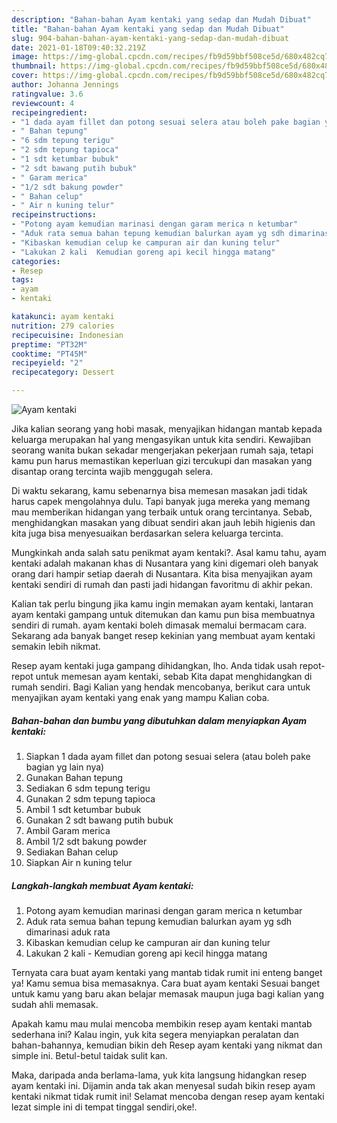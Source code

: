 ```yaml
---
description: "Bahan-bahan Ayam kentaki yang sedap dan Mudah Dibuat"
title: "Bahan-bahan Ayam kentaki yang sedap dan Mudah Dibuat"
slug: 904-bahan-bahan-ayam-kentaki-yang-sedap-dan-mudah-dibuat
date: 2021-01-18T09:40:32.219Z
image: https://img-global.cpcdn.com/recipes/fb9d59bbf508ce5d/680x482cq70/ayam-kentaki-foto-resep-utama.jpg
thumbnail: https://img-global.cpcdn.com/recipes/fb9d59bbf508ce5d/680x482cq70/ayam-kentaki-foto-resep-utama.jpg
cover: https://img-global.cpcdn.com/recipes/fb9d59bbf508ce5d/680x482cq70/ayam-kentaki-foto-resep-utama.jpg
author: Johanna Jennings
ratingvalue: 3.6
reviewcount: 4
recipeingredient:
- "1 dada ayam fillet dan potong sesuai selera atau boleh pake bagian yg lain nya"
- " Bahan tepung"
- "6 sdm tepung terigu"
- "2 sdm tepung tapioca"
- "1 sdt ketumbar bubuk"
- "2 sdt bawang putih bubuk"
- " Garam merica"
- "1/2 sdt bakung powder"
- " Bahan celup"
- " Air n kuning telur"
recipeinstructions:
- "Potong ayam kemudian marinasi dengan garam merica n ketumbar"
- "Aduk rata semua bahan tepung kemudian balurkan ayam yg sdh dimarinasi aduk rata"
- "Kibaskan kemudian celup ke campuran air dan kuning telur"
- "Lakukan 2 kali  Kemudian goreng api kecil hingga matang"
categories:
- Resep
tags:
- ayam
- kentaki

katakunci: ayam kentaki 
nutrition: 279 calories
recipecuisine: Indonesian
preptime: "PT32M"
cooktime: "PT45M"
recipeyield: "2"
recipecategory: Dessert

---
```



![Ayam kentaki](https://img-global.cpcdn.com/recipes/fb9d59bbf508ce5d/680x482cq70/ayam-kentaki-foto-resep-utama.jpg)

Jika kalian seorang yang hobi masak, menyajikan hidangan mantab kepada keluarga merupakan hal yang mengasyikan untuk kita sendiri. Kewajiban seorang  wanita bukan sekadar mengerjakan pekerjaan rumah saja, tetapi kamu pun harus memastikan keperluan gizi tercukupi dan masakan yang disantap orang tercinta wajib menggugah selera.

Di waktu  sekarang, kamu sebenarnya bisa memesan masakan jadi tidak harus capek mengolahnya dulu. Tapi banyak juga mereka yang memang mau memberikan hidangan yang terbaik untuk orang tercintanya. Sebab, menghidangkan masakan yang dibuat sendiri akan jauh lebih higienis dan kita juga bisa menyesuaikan berdasarkan selera keluarga tercinta. 



Mungkinkah anda salah satu penikmat ayam kentaki?. Asal kamu tahu, ayam kentaki adalah makanan khas di Nusantara yang kini digemari oleh banyak orang dari hampir setiap daerah di Nusantara. Kita bisa menyajikan ayam kentaki sendiri di rumah dan pasti jadi hidangan favoritmu di akhir pekan.

Kalian tak perlu bingung jika kamu ingin memakan ayam kentaki, lantaran ayam kentaki gampang untuk ditemukan dan kamu pun bisa membuatnya sendiri di rumah. ayam kentaki boleh dimasak memalui bermacam cara. Sekarang ada banyak banget resep kekinian yang membuat ayam kentaki semakin lebih nikmat.

Resep ayam kentaki juga gampang dihidangkan, lho. Anda tidak usah repot-repot untuk memesan ayam kentaki, sebab Kita dapat menghidangkan di rumah sendiri. Bagi Kalian yang hendak mencobanya, berikut cara untuk menyajikan ayam kentaki yang enak yang mampu Kalian coba.

<!--inarticleads1-->

##### Bahan-bahan dan bumbu yang dibutuhkan dalam menyiapkan Ayam kentaki:

1. Siapkan 1 dada ayam fillet dan potong sesuai selera (atau boleh pake bagian yg lain nya)
1. Gunakan  Bahan tepung
1. Sediakan 6 sdm tepung terigu
1. Gunakan 2 sdm tepung tapioca
1. Ambil 1 sdt ketumbar bubuk
1. Gunakan 2 sdt bawang putih bubuk
1. Ambil  Garam merica
1. Ambil 1/2 sdt bakung powder
1. Sediakan  Bahan celup
1. Siapkan  Air n kuning telur




<!--inarticleads2-->

##### Langkah-langkah membuat Ayam kentaki:

1. Potong ayam kemudian marinasi dengan garam merica n ketumbar
1. Aduk rata semua bahan tepung kemudian balurkan ayam yg sdh dimarinasi aduk rata
1. Kibaskan kemudian celup ke campuran air dan kuning telur
1. Lakukan 2 kali  - Kemudian goreng api kecil hingga matang




Ternyata cara buat ayam kentaki yang mantab tidak rumit ini enteng banget ya! Kamu semua bisa memasaknya. Cara buat ayam kentaki Sesuai banget untuk kamu yang baru akan belajar memasak maupun juga bagi kalian yang sudah ahli memasak.

Apakah kamu mau mulai mencoba membikin resep ayam kentaki mantab sederhana ini? Kalau ingin, yuk kita segera menyiapkan peralatan dan bahan-bahannya, kemudian bikin deh Resep ayam kentaki yang nikmat dan simple ini. Betul-betul taidak sulit kan. 

Maka, daripada anda berlama-lama, yuk kita langsung hidangkan resep ayam kentaki ini. Dijamin anda tak akan menyesal sudah bikin resep ayam kentaki nikmat tidak rumit ini! Selamat mencoba dengan resep ayam kentaki lezat simple ini di tempat tinggal sendiri,oke!.


